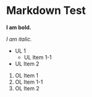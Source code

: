 # Markdown Test

**I am bold.**

_I am italic._

* UL 1
  * UL Item 1-1
* UL Item 2

1. OL Item 1
 1. OL Item 1-1
2. OL Item 2

